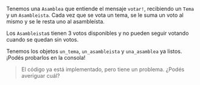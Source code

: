 Tenemos una `Asamblea` que entiende el mensaje `votar!`, recibiendo un `Tema` y un `Asambleista`. Cada vez que se vota un tema, se le suma un voto al mismo y se le resta uno al asambleísta.

Los `Asambleista`s tienen 3 votos disponibles y no pueden seguir votando cuando se quedan sin votos. 

Tenemos los objetos `un_tema`, `un_asambleista` y `una_asamblea` ya listos. ¡Podés probarlos en la consola!

> El código ya está implementado, pero tiene un problema. ¿Podés averiguar cuál?